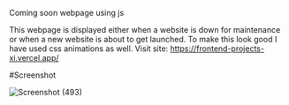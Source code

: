 Coming soon webpage using js

This webpage is displayed either when a website is down for maintenance or when a new website is about to get launched. To make this look good I have used css animations as well. Visit site: https://frontend-projects-xi.vercel.app/

#Screenshot

![Screenshot (493)](https://github.com/iamharsh42/my-javascript-journey/assets/90254587/b78501e7-954b-4068-ac09-5b8352cb7051)




